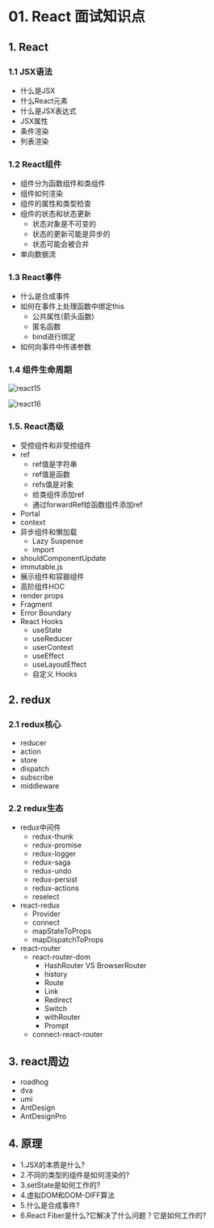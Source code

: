 # 01. React 面试知识点

## 1. React

### 1.1 JSX语法

- 什么是JSX
- 什么React元素
- 什么是JSX表达式
- JSX属性
- 条件渲染
- 列表渲染

### 1.2 React组件

- 组件分为函数组件和类组件
- 组件如何渲染
- 组件的属性和类型检查
- 组件的状态和状态更新
  - 状态对象是不可变的
  - 状态的更新可能是异步的
  - 状态可能会被合并
- 单向数据流

### 1.3 React事件

- 什么是合成事件
- 如何在事件上处理函数中绑定this
  - 公共属性(箭头函数)
  - 匿名函数
  - bind进行绑定
- 如何向事件中传递参数

### 1.4 组件生命周期

![react15](https://wsk-mweb.oss-cn-hangzhou.aliyuncs.com/ipic/2020-05-12-010230.jpg)

![react16](https://wsk-mweb.oss-cn-hangzhou.aliyuncs.com/ipic/2020-05-12-010233.jpg)

### 1.5. React高级

- 受控组件和非受控组件
- ref
  - ref值是字符串
  - ref值是函数
  - refs值是对象
  - 给类组件添加ref
  - 通过forwardRef给函数组件添加ref
- Portal
- context
- 异步组件和懒加载
  - Lazy Suspense
  - import
- shouldComponentUpdate
- immutable.js
- 展示组件和容器组件
- 高阶组件HOC
- render props
- Fragment
- Error Boundary
- React Hooks
  - useState
  - useReducer
  - userContext
  - useEffect
  - useLayoutEffect
  - 自定义 Hooks

## 2. redux

### 2.1 redux核心

- reducer
- action
- store
- dispatch
- subscribe
- middleware

### 2.2 redux生态

- redux中间件
  - redux-thunk
  - redux-promise
  - redux-logger
  - redux-saga
  - redux-undo
  - redux-persist
  - redux-actions
  - reselect
- react-redux
  - Provider
  - connect
  - mapStateToProps
  - mapDispatchToProps
- react-router
  - react-router-dom
    - HashRouter VS BrowserRouter
    - history
    - Route
    - Link
    - Redirect
    - Switch
    - withRouter
    - Prompt
  - connect-react-router

## 3. react周边

- roadhog
- dva
- umi
- AntDesign
- AntDesignPro

## 4. 原理

- 1.JSX的本质是什么?
- 2.不同的类型的组件是如何渲染的?
- 3.setState是如何工作的?
- 4.虚拟DOM和DOM-DIFF算法
- 5.什么是合成事件?
- 6.React Fiber是什么?它解决了什么问题？它是如何工作的?